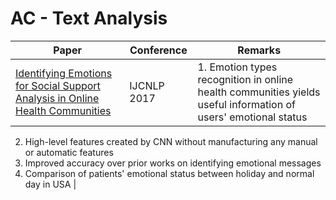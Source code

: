 # AC - Text Analysis
|Paper|Conference|Remarks
|--|--|--|
|[Identifying Emotions for Social Support Analysis in Online Health Communities](http://aclweb.org/anthology/I17-2042)|IJCNLP 2017| 1. Emotion types recognition in online health communities yields useful information of users' emotional status
2. High-level features created by CNN without manufacturing any manual or automatic features
3. Improved accuracy over prior works on identifying emotional messages
4. Comparison of patients' emotional status between holiday and normal day in USA |

<!--stackedit_data:
eyJoaXN0b3J5IjpbNzk0OTczMzQwLDIwMDEzNDM2MTUsODkzNT
E4MjVdfQ==
-->
